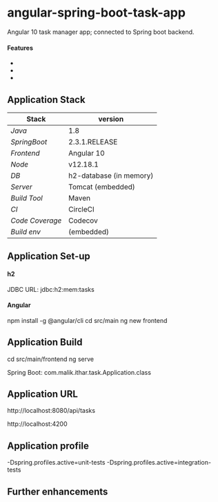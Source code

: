 # angular-spring-boot-task-app 

Angular 10 task manager app; connected to Spring boot backend.  

#### Features 
- 
- 
-  

## 

## Application Stack

Stack  | version |
--- | --- |  
*Java* | 1.8 
*SpringBoot* |  2.3.1.RELEASE
*Frontend* | Angular 10
*Node* | v12.18.1
*DB* | h2-database (in memory)
*Server* | Tomcat (embedded)
*Build Tool* | Maven
*CI* | CircleCI  
*Code Coverage* | Codecov
*Build env* | (embedded)

## Application Set-up

#### h2
JDBC URL: jdbc:h2:mem:tasks

#### Angular
npm install -g @angular/cli
cd src/main
ng new frontend

## Application Build
cd src/main/frontend
ng serve

Spring Boot: com.malik.ithar.task.Application.class

## Application URL
http://localhost:8080/api/tasks

http://localhost:4200

## Application profile
-Dspring.profiles.active=unit-tests
-Dspring.profiles.active=integration-tests

## Further enhancements 
